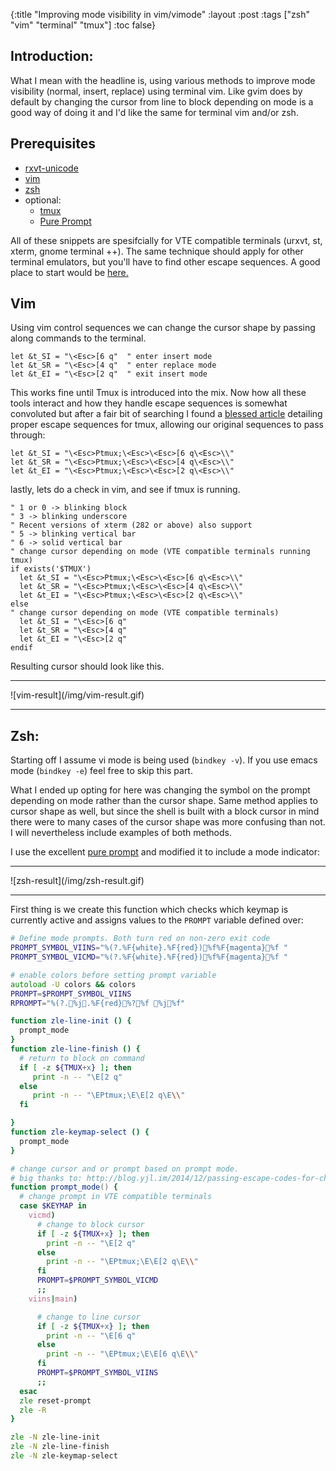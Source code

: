 {:title "Improving mode visibility in vim/vimode"
 :layout :post
 :tags  ["zsh" "vim" "terminal" "tmux"]
 :toc false}

## Introduction:
What I mean with the headline is, using various methods to improve mode visibility (normal, insert, replace) using terminal vim. Like gvim does by default by changing the cursor from line to block depending on mode is a good way of doing it and I'd like the same for terminal vim and/or zsh.

## Prerequisites

* [rxvt-unicode](http://software.schmorp.de/pkg/rxvt-unicode.html)
* [vim](http://www.vim.org/)  
* [zsh](http://www.zsh.org/)
* optional:
  * [tmux](https://tmux.github.io/)
  * [Pure Prompt](https://github.com/sindresorhus/pure)

All of these snippets are spesifcially for VTE compatible terminals (urxvt, st, xterm, gnome terminal ++). The same technique should apply for other terminal emulators, but you'll have to find other escape sequences. A good place to start would be [here.](http://vim.wikia.com/wiki/Change_cursor_shape_in_different_modes)

## Vim

Using vim control sequences we can change the cursor shape by passing along commands to the terminal.
```viml
let &t_SI = "\<Esc>[6 q"  " enter insert mode
let &t_SR = "\<Esc>[4 q"  " enter replace mode
let &t_EI = "\<Esc>[2 q"  " exit insert mode
```
This works fine until Tmux is introduced into the mix. Now how all these tools interact and how they handle escape sequences is somewhat convoluted but after a fair bit of searching I found a  [blessed article](http://blog.yjl.im/2014/12/passing-escape-codes-for-changing-font.html) detailing proper escape sequences for tmux, allowing our original sequences to pass through:

```viml
let &t_SI = "\<Esc>Ptmux;\<Esc>\<Esc>[6 q\<Esc>\\"
let &t_SR = "\<Esc>Ptmux;\<Esc>\<Esc>[4 q\<Esc>\\"
let &t_EI = "\<Esc>Ptmux;\<Esc>\<Esc>[2 q\<Esc>\\"
```

lastly, lets do a check in vim, and see if tmux is running.

```viml
" 1 or 0 -> blinking block
" 3 -> blinking underscore
" Recent versions of xterm (282 or above) also support
" 5 -> blinking vertical bar
" 6 -> solid vertical bar
" change cursor depending on mode (VTE compatible terminals running tmux)
if exists('$TMUX')
  let &t_SI = "\<Esc>Ptmux;\<Esc>\<Esc>[6 q\<Esc>\\"
  let &t_SR = "\<Esc>Ptmux;\<Esc>\<Esc>[4 q\<Esc>\\"
  let &t_EI = "\<Esc>Ptmux;\<Esc>\<Esc>[2 q\<Esc>\\"
else
" change cursor depending on mode (VTE compatible terminals)
  let &t_SI = "\<Esc>[6 q"
  let &t_SR = "\<Esc>[4 q"
  let &t_EI = "\<Esc>[2 q"
endif
```
Resulting cursor should look like this.
<hr>
![vim-result](/img/vim-result.gif)
<hr>

## Zsh:
Starting off I assume vi mode is being used (`bindkey -v`). If you use emacs mode (`bindkey -e`) feel free to skip this part.

What I ended up opting for here was changing the symbol on the prompt depending on mode rather than the cursor shape. Same method applies to cursor shape as well, but since the shell is built with a block cursor in mind there were to many cases of the cursor shape was more confusing than not. I will nevertheless include examples of both methods.

I use the excellent [pure prompt](https://github.com/sindresorhus/pure) and modified it to include a mode indicator:
<hr>
![zsh-result](/img/zsh-result.gif)
<hr>

First thing is we create this function which checks which keymap is currently active and assigns values to the `PROMPT` variable defined over:
```zsh
# Define mode prompts. Both turn red on non-zero exit code
PROMPT_SYMBOL_VIINS="%(?.%F{white}.%F{red})%f%F{magenta}%f "
PROMPT_SYMBOL_VICMD="%(?.%F{white}.%F{red})%f%F{magenta}%f "

# enable colors before setting prompt variable
autoload -U colors && colors
PROMPT=$PROMPT_SYMBOL_VIINS
RPROMPT="%(?.%j.%F{red}%?%f %j%f"

function zle-line-init () {
  prompt_mode
}
function zle-line-finish () {
  # return to block on command
  if [ -z ${TMUX+x} ]; then
     print -n -- "\E[2 q"
  else
     print -n -- "\EPtmux;\E\E[2 q\E\\"
  fi

}
function zle-keymap-select () {
  prompt_mode
}

# change cursor and or prompt based on prompt mode.
# big thanks to: http://blog.yjl.im/2014/12/passing-escape-codes-for-changing-font.html
function prompt_mode() {
  # change prompt in VTE compatible terminals
  case $KEYMAP in
    vicmd)
      # change to block cursor
      if [ -z ${TMUX+x} ]; then
        print -n -- "\E[2 q"
      else
        print -n -- "\EPtmux;\E\E[2 q\E\\"
      fi
      PROMPT=$PROMPT_SYMBOL_VICMD
      ;;
    viins|main)

      # change to line cursor
      if [ -z ${TMUX+x} ]; then
        print -n -- "\E[6 q"
      else
        print -n -- "\EPtmux;\E\E[6 q\E\\"
      fi
      PROMPT=$PROMPT_SYMBOL_VIINS
      ;;
  esac
  zle reset-prompt
  zle -R
}

zle -N zle-line-init
zle -N zle-line-finish
zle -N zle-keymap-select
```
